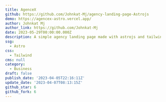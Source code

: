 ```yaml
---
title: AgenceX
github: https://github.com/Johnkat-Mj/agency-landing-page-Astrojs
demo: https://agencex-astro.vercel.app/
author: Johnkat Mj
author_link: https://github.com/Johnkat-Mj
date: 2023-05-29T00:00:00.000Z
description: A simple agency landing page made with astrojs and tailwindcss.
ssg:
  - Astro
css:
  - Tailwind
cms: null
category:
  - Business
draft: false
publish_date: '2023-04-05T22:16:11Z'
update_date: '2023-04-07T08:13:15Z'
github_star: 6
github_fork: 6
---
```

